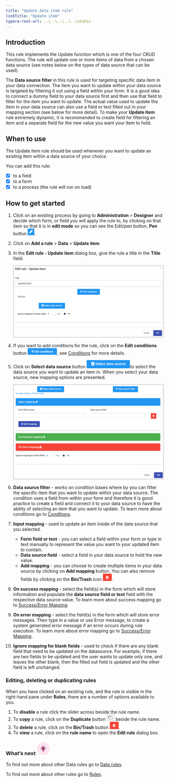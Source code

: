 ```yaml
---
title: "Update data item rule"
linkTitle: "Update item"
typora-root-url: ..\..\..\..\..\static
---
```


## Introduction

This rule implements the Update function which is one of the four CRUD functions. The rule will update one or more items of data from a chosen data source (see notes below on the types of data source that can be used).

The **Data source filter** in this rule is used for targeting specific data item in your data connection. The item you want to update within your data source is targeted by filtering it out using a field within your form. It is a good idea to connect a dummy field to your data source first and then use that field to filter for the item you want to update. The actual value used to update the item in your data source can also use a field or text filled out in your mapping section (see below for more detail). To make your **Update item** rule extremely dynamic, it is recommended to create field for filtering an item and a separate field for the new value you want your item to hold.

## When to use 

The Update item rule should be used whenever you want to update an existing item within a data source of your choice. 

You can add this rule:
- [x] to a field
- [x] to a form 
- [x] to a process (the rule will run on load)

## How to get started

1. Click on an existing process by going to **Administration** > **Designer** and decide which form, or field you will apply the rule to, by clicking on that item so that it is in **edit mode** so you can see the Edit/pen button, **Pen** button ![Pen button](/images/penicon.png).

2. Click on **Add a rule** > **Data** > **Update item**.

3. In the **Edit rule - Update item** dialog box, give the rule a title in the **Title** field.

   ![Edit rule - Update form dialog box](/images/update-item-edit-dialog.jpg)

4. If you want to add conditions for the rule, click on the **Edit conditions** button ![Edit conditions button](/images/editconditions.png), see [Conditions](/docs/platform/rules/general/add-conditions/) for more details.

5. Click on **Select data source** button ![Select data source](/images/button-select-data-source.jpg)to select the data source you want to update an item in. When you select your data source, new mapping options are presented.

   ![update item - mapping options](/images/update-item-mapping.jpg)

6. **Data source filter** - works on condition bases where by you can filter the specific item that you want to update within your data source. The condition uses a field from within your form and therefore it is good practice to create a field and connect it to your data source to have the ability of selecting an item that you want to update. To learn more about conditions go to [Conditions](/docs/platform/rules/general/add-conditions/).

7. **Input mapping** - used to update an item inside of the data source that you selected.

   - **Form field or text** - you can select a field within your form or type in text manually to represent the value you want to your updated item to contain.
   - **Data source field** -  select a field in your data source to hold the new value.
   - **Add mapping** - you can choose to create multiple items in your data source by clicking on **Add mapping** button. You can also remove fields by clicking on the **Bin/Trash** icon ![Bin/Trash button](/images/bin.png).

8. **On success mapping** - select the field(s) in the form which will store information and populate the **data source field or text** field with the respective data source value. To learn more about success mapping go to [Success/Error Mapping](/docs/platform/rules/general/success-error-mapping/).

9. **On error mapping** - select the field(s) in the form which will store error messages. Then type in a value or use Error message, to create a system generated error message if an error occurs during rule execution. To learn more about error mapping go to [Success/Error Mapping](/docs/platform/rules/general/success-error-mapping/).

10. **Ignore mapping for blank fields** - used to check if there are any blank field that need to be updated on the datasource. For example, if there are two fields to be updated and the user wants to update only one, and leaves the other blank, then the filled out field is updated and the other field is left unchanged.

### Editing, deleting or duplicating rules

When you have clicked on an existing rule, and the rule is visible in the right-hand pane under **Rules**, there are a number of options available to you.

1. To **disable** a rule click the slider across beside the rule name.
2. To **copy** a rule, click on the **Duplicate** button ![Duplicate button](/images/duplicate-button.jpg) beside the rule name.
3. To **delete** a rule, click on the **Bin/Trash** button ![Bin/Trash button](/images/bin.png).
4. To **view** a rule, click on the **rule name** to open the **Edit rule** dialog box.

### What’s next ![Idea icon](/images/18.png)

To find out more about other Data rules go to [Data rules](/docs/platform/rules/data/).

To find out more about other rules go to [Rules](/docs/platform/rules/).



